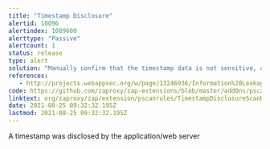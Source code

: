 ```yaml
---
title: "Timestamp Disclosure"
alertid: 10096
alertindex: 1009600
alerttype: "Passive"
alertcount: 1
status: release
type: alert
solution: "Manually confirm that the timestamp data is not sensitive, and that the data cannot be aggregated to disclose exploitable patterns."
references:
   - http://projects.webappsec.org/w/page/13246936/Information%20Leakage
code: https://github.com/zaproxy/zap-extensions/blob/master/addOns/pscanrules/src/main/java/org/zaproxy/zap/extension/pscanrules/TimestampDisclosureScanRule.java
linktext: org/zaproxy/zap/extension/pscanrules/TimestampDisclosureScanRule.java
date: 2021-08-25 09:32:32.195Z
lastmod: 2021-08-25 09:32:32.195Z
---
```

A timestamp was disclosed by the application/web server
